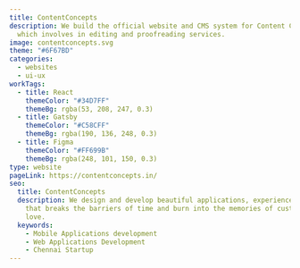 ```yaml
---
title: ContentConcepts
description: We build the official website and CMS system for Content Concepts
  which involves in editing and proofreading services.
image: contentconcepts.svg
theme: "#6F67BD"
categories:
  - websites
  - ui-ux
workTags:
  - title: React
    themeColor: "#34D7FF"
    themeBg: rgba(53, 208, 247, 0.3)
  - title: Gatsby
    themeColor: "#C58CFF"
    themeBg: rgba(190, 136, 248, 0.3)
  - title: Figma
    themeColor: "#FF699B"
    themeBg: rgba(248, 101, 150, 0.3)
type: website
pageLink: https://contentconcepts.in/
seo:
  title: ContentConcepts
  description: We design and develop beautiful applications, experience and brands
    that breaks the barriers of time and burn into the memories of customers
    love.
  keywords:
    - Mobile Applications development
    - Web Applications Development
    - Chennai Startup
---
```

